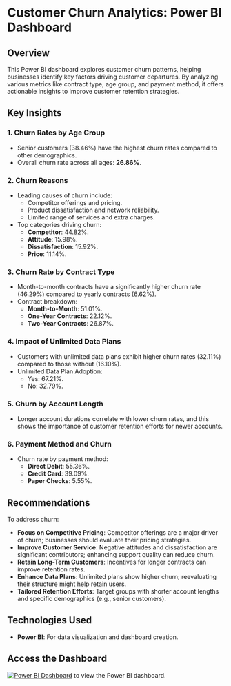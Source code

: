 # Customer Churn Analytics: Power BI Dashboard

## Overview
This Power BI dashboard explores customer churn patterns, helping businesses identify key factors driving customer departures. By analyzing various metrics like contract type, age group, and payment method, it offers actionable insights to improve customer retention strategies.

## Key Insights

### 1. **Churn Rates by Age Group**
- Senior customers (38.46%) have the highest churn rates compared to other demographics.
- Overall churn rate across all ages: **26.86%**.

### 2. **Churn Reasons**
- Leading causes of churn include:
  - Competitor offerings and pricing.
  - Product dissatisfaction and network reliability.
  - Limited range of services and extra charges.
- Top categories driving churn:
  - **Competitor**: 44.82%.
  - **Attitude**: 15.98%.
  - **Dissatisfaction**: 15.92%.
  - **Price**: 11.14%.

### 3. **Churn Rate by Contract Type**
- Month-to-month contracts have a significantly higher churn rate (46.29%) compared to yearly contracts (6.62%).
- Contract breakdown:
  - **Month-to-Month**: 51.01%.
  - **One-Year Contracts**: 22.12%.
  - **Two-Year Contracts**: 26.87%.

### 4. **Impact of Unlimited Data Plans**
- Customers with unlimited data plans exhibit higher churn rates (32.11%) compared to those without (16.10%).
- Unlimited Data Plan Adoption:
  - Yes: 67.21%.
  - No: 32.79%.

### 5. **Churn by Account Length**
- Longer account durations correlate with lower churn rates, and this shows the importance of customer retention efforts for newer accounts.

### 6. **Payment Method and Churn**
- Churn rate by payment method:
  - **Direct Debit**: 55.36%.
  - **Credit Card**: 39.09%.
  - **Paper Checks**: 5.55%.

## Recommendations
To address churn:
- **Focus on Competitive Pricing**: Competitor offerings are a major driver of churn; businesses should evaluate their pricing strategies.
- **Improve Customer Service**: Negative attitudes and dissatisfaction are significant contributors; enhancing support quality can reduce churn.
- **Retain Long-Term Customers**: Incentives for longer contracts can improve retention rates.
- **Enhance Data Plans**: Unlimited plans show higher churn; reevaluating their structure might help retain users.
- **Tailored Retention Efforts**: Target groups with shorter account lengths and specific demographics (e.g., senior customers).

## Technologies Used
- **Power BI**: For data visualization and dashboard creation.

## Access the Dashboard
[![Power BI Dashboard](https://img.shields.io/badge/Power%20BI-Dashboard-blue)](https://drive.google.com/file/d/1Z02P8uFKCElsTu1IWGBt0_sqSa4CdMQB/view?usp=sharing) to view the Power BI dashboard.
